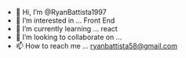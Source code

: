 - 👋 Hi, I’m @RyanBattista1997
- 👀 I’m interested in ... Front End
- 🌱 I’m currently learning ... react
- 💞️ I’m looking to collaborate on ...
- 📫 How to reach me ... ryanbattista58@gmail.com

<!---
RyanBattista1997/RyanBattista1997 is a ✨ special ✨ repository because its `README.md` (this file) appears on your GitHub profile.
You can click the Preview link to take a look at your changes.
--->
